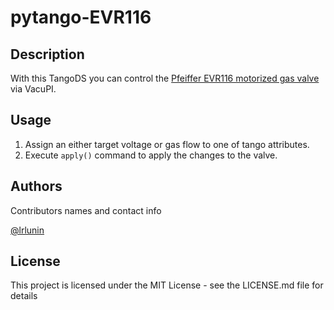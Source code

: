 # pytango-EVR116

## Description
With this TangoDS you can control the [Pfeiffer EVR116 motorized gas valve](https://www.pfeiffer-vacuum.com/de/produkte/ventile-kammern-komponenten/vakuumventile/druckregelventile/gasregelventile/1796/evr-116-gasregelventil-motorisch) via VacuPI.

## Usage
1. Assign an either target voltage or gas flow to one of tango attributes.
2. Execute `apply()` command to apply the changes to the valve.

## Authors

Contributors names and contact info

[@lrlunin](https://github.com/lrlunin)

## License

This project is licensed under the MIT License - see the LICENSE.md file for details